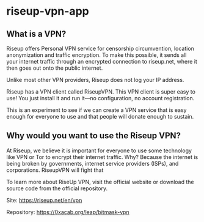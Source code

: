 # riseup-vpn-app

## What is a VPN?
Riseup offers Personal VPN service for censorship circumvention, location anonymization and traffic encryption. To make this possible, it sends all your internet traffic through an encrypted connection to riseup.net, where it then goes out onto the public internet.

Unlike most other VPN providers, Riseup does not log your IP address.

Riseup has a VPN client called RiseupVPN. This VPN client is super easy to use! You just install it and run it—no configuration, no account registration.

This is an experiment to see if we can create a VPN service that is easy enough for everyone to use and that people will donate enough to sustain. 

## Why would you want to use the Riseup VPN?

At Riseup, we believe it is important for everyone to use some technology like VPN or Tor to encrypt their internet traffic. Why? Because the internet is being broken by governments, internet service providers (ISPs), and corporations. RiseupVPN will fight that

To learn more about RiseUp VPN, visit the official website or download the source code from the official repository.

Site: https://riseup.net/en/vpn

Repository: https://0xacab.org/leap/bitmask-vpn
